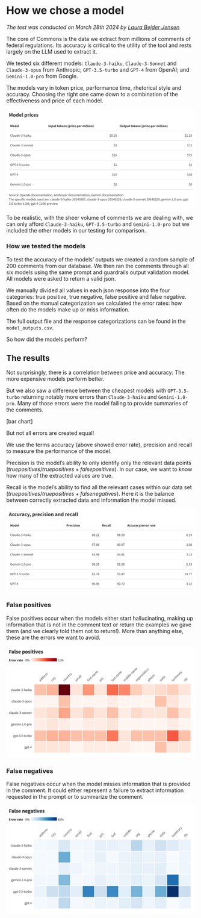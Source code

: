# How we chose a model

*The test was conducted on March 28th 2024 by [Laura Bejder Jensen](https://github.com/laurabejder)*

The core of Commons is the data we extract from millions of comments of federal regulations. Its accuracy is critical to the utility of the tool and rests largely on the LLM used to extract it. 

We tested six different models: `Claude-3-haiku`, `Claude-3-Sonnet` and `Claude-3-opus` from Anthropic; `GPT-3.5-turbo` and `GPT-4` from OpenAI; and `Gemini-1.0-pro` from Google. 

The models vary in token price, performance time, rhetorical style and accuracy.
Choosing the right one came down to a combination of the effectiveness and price of each model.

![Alt text](images/table1.png?raw=true)

To be realistic, with the sheer volume of comments we are dealing with, we can only afford `Claude-3-haiku`, `GPT-3.5-turbo` and `Gemini-1.0-pro` but we included the other models in our testing for comparison.

### How we tested the models
To test the accuracy of the models’ outputs we created a random sample of 200 comments from our database. 
We then ran the comments through all six models using the same prompt and guardrails output validation model. All models were asked to return a valid json. 

We manually divided all values in each json response into the four categories: true positive, true negative, false positive and false negative. Based on the manual categorization we calculated the error rates: how often do the models make up or miss information. 

The full output file and the response categorizations can be found in the `model_outputs.csv`.

So how did the models perform?

## The results
Not surprisingly, there is a correlation between price and accuracy: The more expensive models perform better. 

But we also saw a difference between the cheapest models with `GPT-3.5-turbo` returning notably more errors than `Claude-3-haiku` and `Gemini-1.0-pro`. Many of those errors were the model failing to provide summaries of the comments. 

[bar chart]

But not all errors are created equal!

We use the terms accuracy (above showed error rate), precision and recall to measure the performance of the model. 

Precision is the model’s ability to only identify only the relevant data points ($true positives / true positives + false positives$). In our case, we want to know how many of the extracted values are true. 

Recall is  the model’s ability to find all the relevant cases within our data set ($true positives / true positives + false negatives$). Here it is the balance between correctly extracted data and information the model missed.  

![Alt text](images/table2.png?raw=true)


### False positives
False positives occur when the models either start hallucinating, making up information that is not in the comment text or return the examples we gave them (and we clearly told them not to return!). 
More than anything else, these are the errors we want to avoid.

![Alt text](images/false_positives.png?raw=true)

### False negatives
False negatives occur when the model misses information that is provided in the comment. It could either represent a failure to extract information requested in the prompt or to summarize the comment.

![Alt text](images/false_negatives.png?raw=true)